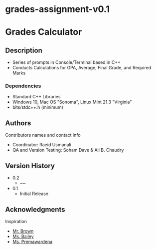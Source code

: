 # grades-assignment-v0.1

# Grades Calculator

## Description

- Series of prompts in Console/Terminal based in C++
- Conducts Calculations for GPA, Average, Final Grade, and Required Marks

### Dependencies

- Standard C++ Libraries
- Windows 10, Mac OS "Sonoma", Linux Mint 21.3 "Virginia"
- bits/stdc++.h (minimum)

## Authors

Contributors names and contact info

- Coordinator: Raeid Usmanali
- QA and Version Testing: Soham Dave & Ali B. Chaudry

## Version History

- 0.2
  - ~~
- 0.1
  - Initial Release

## Acknowledgments

Inspiration

- [Mr. Brown]()
- [Ms. Bailey]()
- [Ms. Premawardena]()
